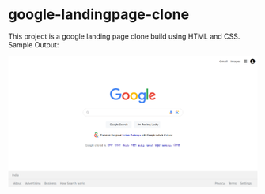 # google-landingpage-clone

This project is a google landing page clone build using HTML and CSS.
Sample Output:

![Image 1](images/output.png)
